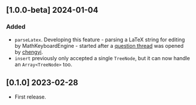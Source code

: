 ## [1.0.0-beta] 2024-01-04

### Added
- `parseLatex`. Developing this feature - parsing a LaTeX string for editing by MathKeyboardEngine - started after a [question thread](https://github.com/orgs/MathKeyboardEngine/discussions/1) was opened by [chengyi](https://github.com/WCY91).
- `insert` previously only accepted a single `TreeNode`, but it can now handle an `Array<TreeNode>` too.

## [0.1.0] 2023-02-28

- First release.